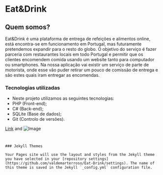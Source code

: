 # Eat&Drink
## Quem somos?

Eat&Drink é uma plataforma de entrega de refeições e alimentos online, está encontra-se em funcionamento em Portugal, mas futuramente pretendemos expandir para o resto do globo.
O objetivo do serviço é fazer parceria com restaurantes locais em todo Portugal e permitir que os clientes encomendem comida usando um website tanto para computador ou smartphones.
Na nossa aplicação vai existir um serviço de parte de motorista, onde esse vão puder retirar um pouco de comissão de entrega e são estes quais iram entregar as encomendas.

### Tecnologias utilizadas

- Neste projeto utilizamos as seguintes tecnologias:
- PHP (Front-end);
- C# (Back-end);
- SQLite (Base de dados);
- Git (Controlo de versões).


[Link](url) and ![Image](src)


```


### Jekyll Themes

Your Pages site will use the layout and styles from the Jekyll theme you have selected in your [repository settings](https://github.com/valdemarterroso/Eat-Drink/settings). The name of this theme is saved in the Jekyll `_config.yml` configuration file.
